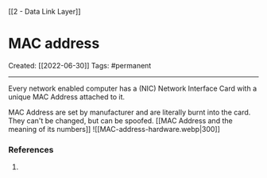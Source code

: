 [[2 - Data Link Layer]]

# MAC address
Created:  [[2022-06-30]]
Tags: #permanent 

---
Every network enabled computer has a (NIC) Network Interface Card with a unique MAC Address attached to it.


MAC Address are set by manufacturer and are literally burnt into the card. They can't be changed, but can be spoofed.
[[MAC Address and the meaning of its numbers]]
![[MAC-address-hardware.webp|300]]
















### References
1. 